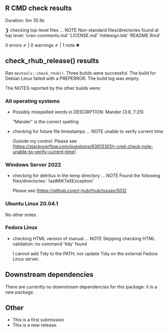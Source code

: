 ## R CMD check results

Duration: 5m 35.9s

❯ checking top-level files ... NOTE
  Non-standard files/directories found at top level:
    ‘cran-comments.md’ ‘LICENSE.md’ ‘mtdesign.bib’
    ‘README.Rmd’

0 errors ✔ | 0 warnings ✔ | 1 note ✖

## check_rhub_release() results
Ran `devtools::check_rhub()`.  Three builds were successful.  The build for Debian Linux failed with a PREPERROR.  The build log was empty.

The NOTES reported by the other builds were:

### All operating systems

* Possibly misspelled words in DESCRIPTION:
  Mander (3:8, 7:25)
  
  "Mander" is the correct spelling

* checking for future file timestamps ... NOTE unable to verify current time

  Outside my control: Please see [https://stackoverflow.com/questions/63613301/r-cmd-check-note-unable-to-verify-current-time]
  
### Windows Server 2022

* checking for detritus in the temp directory ... NOTE Found the following files/directories: 'lastMiKTeXException'
 
  Please see [https://github.com/r-hub/rhub/issues/503] 
  
### Ubuntu Linux 20.04.1
No other notes.

### Fedora Linux 
* checking HTML version of manual ... NOTE Skipping checking HTML validation: no command 'tidy' found

  I cannot add Tidy to the PATH, nor update Tidy on the external Fedora Linux server.

## Downstream dependencies
There are currently no downstream dependencies for this package: it is a new package.
  
## Other

* This is a first submission
* This is a new release.
